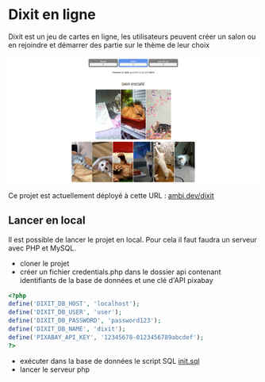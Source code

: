 # Dixit en ligne

Dixit est un jeu de cartes en ligne, les utilisateurs peuvent créer un salon ou en rejoindre et démarrer des partie sur le thème de leur choix

![Capture d'écran](screenshot.jpg)

Ce projet est actuellement déployé à cette URL : [ambi.dev/dixit](https://ambi.dev/dixit)

## Lancer en local

Il est possible de lancer le projet en local.
Pour cela il faut faudra un serveur avec PHP et MySQL.
 - cloner le projet
 - créer un fichier credentials.php dans le dossier api contenant identifiants de la base de données et une clé d'API pixabay
```php
<?php
define('DIXIT_DB_HOST', 'localhost');
define('DIXIT_DB_USER', 'user');
define('DIXIT_DB_PASSWORD', 'password123');
define('DIXIT_DB_NAME', 'dixit');
define('PIXABAY_API_KEY', '12345678-0123456789abcdef');
?>
```
 - exécuter dans la base de données le script SQL [init.sql](init.sql)
 - lancer le serveur php








